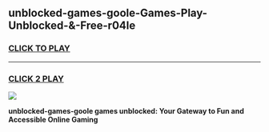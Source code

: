 
## unblocked-games-goole-Games-Play-Unblocked-&-Free-r04le
<h3>
<a href="https://premium76.site?title=unblocked-games-goole&ref=24A">CLICK TO PLAY</a></h3>
<hr>

<h3>
<a href="https://premium76.site?title=unblocked-games-goole&ref=24A">CLICK 2 PLAY</a>
  
</h3>

<a href="https://premium76.site?title=unblocked-games-goole&ref=24A"><img src="https://clearcache.store/games.png"></a>


**unblocked-games-goole games unblocked: Your Gateway to Fun and Accessible Online Gaming**
